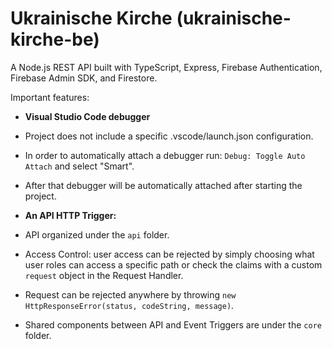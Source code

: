 # Ukrainische Kirche (ukrainische-kirche-be)

A Node.js REST API built with TypeScript, Express, Firebase Authentication, Firebase Admin SDK, and Firestore.

Important features:

-  **Visual Studio Code debugger**
  - Project does not include a specific .vscode/launch.json configuration.
  - In order to automatically attach a debugger run: `Debug: Toggle Auto Attach` and select "Smart".
  - After that debugger will be automatically attached after starting the project.

-  **An API HTTP Trigger:**
  - API organized under the `api` folder.
  - Access Control: user access can be rejected by simply choosing what user roles can access a specific path or check the claims with a custom `request` object in the Request Handler.
  - Request can be rejected anywhere by throwing `new HttpResponseError(status, codeString, message)`.
  - Shared components between API and Event Triggers are under the `core` folder.

